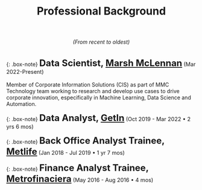 <center>
<header><h1>Professional Background</h1>
</header>
<h6>(From recent to oldest)</h6>
</center>


{: .box-note}
**<span style="font-size: 1.5rem">Data Scientist, [Marsh McLennan](https://www.marshmclennan.com)</span>** <span style="font-size: .9rem">(Mar 2022-Present)</span><br/><br/>
Member of Corporate Information Solutions (CIS) as part of MMC Technology team working to research and develop use cases to drive corporate innovation, especifically in Machine Learning, Data Science and Automation.



{: .box-note}
**<span style="font-size: 1.5rem">Data Analyst, [GetIn](https://getin.mx)</span>** <span style="font-size: .9rem">(Oct 2019 - Mar 2022 • 2 yrs 6 mos)</span>

{: .box-note}
**<span style="font-size: 1.5rem">Back Office Analyst Trainee, [Metlife](https://www.metlife.com)</span>** <span style="font-size: .9rem">(Jan 2018 - Jul 2019 • 1 yr 7 mos)</span>


{: .box-note}
**<span style="font-size: 1.5rem">Finance Analyst Trainee, [Metrofinaciera](https://metrofinanciera.com.mx)</span>** <span style="font-size: .9rem">(May 2016 - Aug 2016 • 4 mos)</span>
